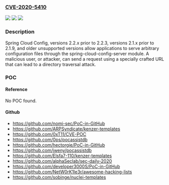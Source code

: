 ### [CVE-2020-5410](https://cve.mitre.org/cgi-bin/cvename.cgi?name=CVE-2020-5410)
![](https://img.shields.io/static/v1?label=Product&message=Spring%20Cloud%20Config&color=blue)
![](https://img.shields.io/static/v1?label=Version&message=2.1%3C%202.1.9%20&color=brighgreen)
![](https://img.shields.io/static/v1?label=Vulnerability&message=CWE-23%3A%20Relative%20Path%20Traversal&color=brighgreen)

### Description

Spring Cloud Config, versions 2.2.x prior to 2.2.3, versions 2.1.x prior to 2.1.9, and older unsupported versions allow applications to serve arbitrary configuration files through the spring-cloud-config-server module. A malicious user, or attacker, can send a request using a specially crafted URL that can lead to a directory traversal attack.

### POC

#### Reference
No POC found.

#### Github
- https://github.com/nomi-sec/PoC-in-GitHub
- https://github.com/ARPSyndicate/kenzer-templates
- https://github.com/0xT11/CVE-POC
- https://github.com/0ps/pocassistdb
- https://github.com/hectorgie/PoC-in-GitHub
- https://github.com/jweny/pocassistdb
- https://github.com/Elsfa7-110/kenzer-templates
- https://github.com/alphaSeclab/sec-daily-2020
- https://github.com/developer3000S/PoC-in-GitHub
- https://github.com/NetW0rK1le3r/awesome-hacking-lists
- https://github.com/sobinge/nuclei-templates

